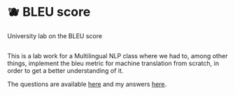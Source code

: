 # 🫐 BLEU score
University lab on the BLEU score

##
This is a lab work for a Multilingual NLP class where we had to, among other things, implement the bleu metric for machine translation from scratch, in order to get a better understanding of it. 

The questions are available [here](https://github.com/lina-conti/bleu/blob/main/tp_eval.pdf) and my answers [here](https://github.com/lina-conti/bleu/blob/main/Conti_Mult_Lab_3.pdf).
